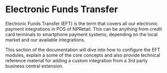 # Electronic Funds Transfer

Electronic Funds Transfer (EFT) is the term that covers all our electronic payment integrations in POS of NPRetail.
This can be anything from credit card terminals to smartphone payment systems, depending on the local market and our available integrations.

This section of the documentation will dive into how to configure the EFT modules, explain a some of the core concepts and also provide technical reference material for adding a custom integration from a 3rd party business central extension.